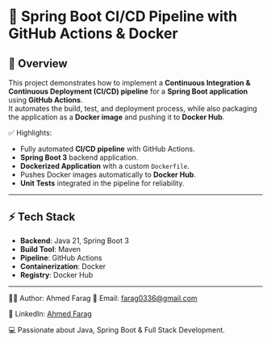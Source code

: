# 🚀 Spring Boot CI/CD Pipeline with GitHub Actions & Docker  

## 📖 Overview  
This project demonstrates how to implement a **Continuous Integration & Continuous Deployment (CI/CD) pipeline** for a **Spring Boot application** using **GitHub Actions**.  
It automates the build, test, and deployment process, while also packaging the application as a **Docker image** and pushing it to **Docker Hub**.  

✅ Highlights:  
- Fully automated **CI/CD pipeline** with GitHub Actions.  
- **Spring Boot 3** backend application.  
- **Dockerized Application** with a custom `Dockerfile`.  
- Pushes Docker images automatically to **Docker Hub**.  
- **Unit Tests** integrated in the pipeline for reliability.  

---

## ⚡ Tech Stack  
- **Backend**: Java 21, Spring Boot 3  
- **Build Tool**: Maven  
- **Pipeline**: GitHub Actions  
- **Containerization**: Docker  
- **Registry**: Docker Hub  

---

👨‍💻 Author: Ahmed Farag
📧 Email: farag0336@gmail.com

💼 LinkedIn: [Ahmed Farag](https://www.linkedin.com/in/ahmed-farag-93a74324a/)

💻 Passionate about Java, Spring Boot & Full Stack Development.

